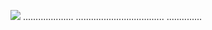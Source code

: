 <a href="https://goo.su/rorfdy"><img src="https://i.imgur.com/8PVFLlQ.jpeg" /></a>
....................
...................................
..............
